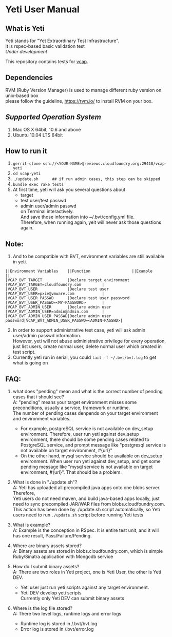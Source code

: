 Yeti User Manual
================

What is Yeti
------------
Yeti stands for "Yet Extraordinary Test Infrastructure".
<br>It is rspec-based basic validation test
<br>*Under development*

This repository contains tests for [vcap](https://github.com/cloudfoundry/vcap).

## Dependencies
RVM (Ruby Version Manager) is used to manage different ruby version on unix-based box
<br>please follow the guideline, https://rvm.io/ to install RVM on your box.

## _Supported Operation System_
1. Mac OS X 64bit, 10.6 and above
2. Ubuntu 10.04 LTS 64bit

How to run it
-------------
1. ```gerrit-clone ssh://<YOUR-NAME>@reviews.cloudfoundry.org:29418/vcap-yeti```
2. ```cd vcap-yeti```
3. ```./update.sh      ## if run admin cases, this step can be skipped```
4. ```bundle exec rake tests```
5. At first time, yeti will ask you several questions about
    - target
    - test user/test passwd
    - admin user/admin passwd
   <br>on Terminal interactively.
   <br>And save those information into ~/.bvt/config.yml file.
   <br>Therefore, when running again, yeit will never ask those questions again.

Note:
-----
1. And to be compatible with BVT, environment variables are still available in yeti.
```
||Environment Variables    ||Function                  ||Example                                ||
|VCAP_BVT_TARGET           |Declare target environment |VCAP_BVT_TARGET=cloudfoundry.com         |
|VCAP_BVT_USER             |Declare test user          |VCAP_BVT_USER=pxie@vmware.com            |
|VCAP_BVT_USER_PASSWD      |Declare test user password |VCAP_BVT_USER_PASSWD=<MY-PASSWORD>       |
|VCAP_BVT_ADMIN_USER       |Declare admin user         |VCAP_BVT_ADMIN_USER=admin@admin.com      |
|VCAP_BVT_ADMIN_USER_PASSWD|Declare admin user password|VCAP_BVT_ADMIN_USER_PASSWD=<ADMIN-PASSWD>|
```

2. In order to support administrative test case, yeti will ask admin user/admin passwd information.
   <br>However, yeti will not abuse administrative privilege for every operation,
   <br>just list users, create normal user, delete normal user which created in test script.
3. Currently yeti run in serial, you could ```tail -f ~/.bvt/bvt.log``` to get what is going on

FAQ:
----
1. what does "pending" mean and what is the correct number of pending cases that i should see?
   <br>A: "pending" means your target environment misses some preconditions,
      usually a service, framework or runtime.
      <br>The number of pending cases denpends on your target environment and environment variables.
      - For example, postgreSQL service is not available on dev_setup environment. Therefore,
      user run yeti against dev_setup environment, there should be some pending cases related
      to PostgreSQL service, and prompt message like "postgresql service is not available on
      target environment, #{url}"
      - On the other hand, mysql service should be available on dev_setup environment. When user
      run yeti against dev_setup, and get some pending message like "mysql service is not
      available on target environment, #{url}". That should be a problem.

2. What is done in "./update.sh"?
   <br>A: Yeti has uploaded all precompiled java apps onto one blobs server. Therefore,
      <br>Yeti users do not need maven, and build java-based apps locally, just need to sync
      precompiled JAR/WAR files from blobs.cloudfoundry.com.
      <br>This action has been done by ./update.sh script automatically, so Yeti users need to
      run ```./update.sh``` script before running Yeti tests

3. What is example?
   <br>A: Example is the conception in RSpec. It is entire test unit, and it will has one result,
      Pass/Failure/Pending.

4. Where are binary assets stored?
   <br>A: Binary assets are stored in blobs.cloudfoundry.com, which is simple Ruby/Sinatra application
      with Mongodb service

5. How do I submit binary assets?
   <br>A: There are two roles in Yeti project, one is Yeti User, the other is Yeti DEV.
      - Yeti user just run yeti scripts against any target environment.
      - Yeti DEV develop yeti scripts
      <br>Currently only Yeti DEV can submit binary assets

6. Where is the log file stored?
   <br>A: There two level logs, runtime logs and error logs
      - Runtime log is stored in <YOUR-USER-HOME>/.bvt/bvt.log
      - Error log is stored in <YOUR-USER-HOME>/.bvt/error.log
